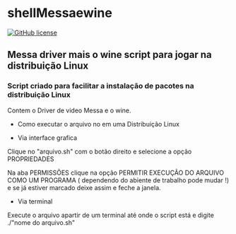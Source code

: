 # shellMessaewine

[![GitHub license](https://img.shields.io/github/license/lucasdias87/shellMessaewine?style=for-the-badge)](https://github.com/lucasdias87/shellMessaewine/blob/master/LICENSE)
## Messa driver mais o wine script para jogar na distribuição Linux
### Script criado para facilitar a instalação de pacotes na distribuição Linux
Contem o Driver de video Messa e o wine.

- Como executar o arquivo no em uma Distribuição Linux <br>

- Via interface grafica <br>

Clique no "arquivo.sh" com o botão direito e selecione a opção PROPRIEDADES <br>

Na aba PERMISSÕES clique na opção PERMITIR EXECUÇÃO DO ARQUIVO COMO UM PROGRAMA ( dependendo do abiente de trabalho pode mudar !) e se já estiver marcado deixe assim e feche a janela. <br> 

- Via terminal <br>

Execute o arquivo apartir de um terminal até onde o script está e digite ./"nome do arquivo.sh" <br>






